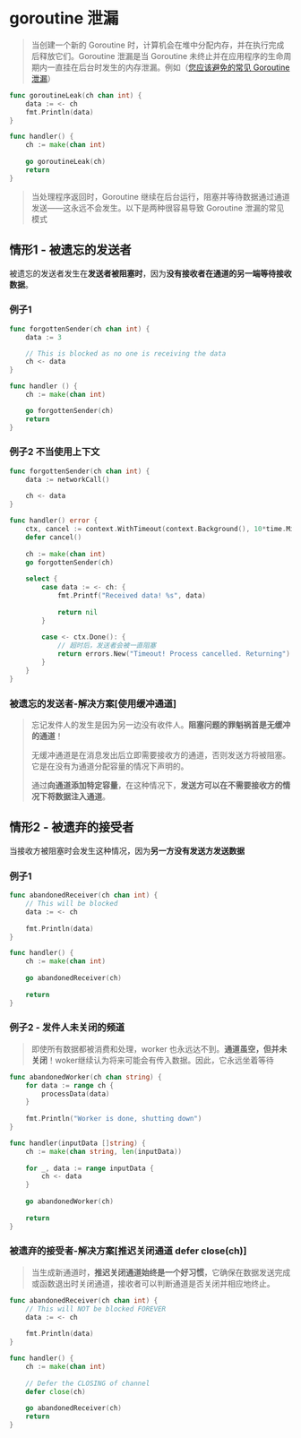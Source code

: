 # goroutine 泄漏
> 当创建一个新的 Goroutine 时，计算机会在堆中分配内存，并在执行完成后释放它们。Goroutine 泄漏是当 Goroutine 未终止并在应用程序的生命周期内一直挂在后台时发生的内存泄漏。例如（[您应该避免的常见 Goroutine 泄漏](https://betterprogramming.pub/common-goroutine-leaks-that-you-should-avoid-fe12d12d6ee)）
>

``` go
func goroutineLeak(ch chan int) {
	data := <- ch
	fmt.Println(data)
}

func handler() {
	ch := make(chan int)
	
	go goroutineLeak(ch)
	return
}
```

> 当处理程序返回时，Goroutine 继续在后台运行，阻塞并等待数据通过通道发送——这永远不会发生。以下是两种很容易导致 Goroutine 泄漏的常见模式

## 情形1 - 被遗忘的发送者
被遗忘的发送者发生在**发送者被阻塞时**，因为**没有接收者在通道的另一端等待接收数据**。
### 例子1
```go
func forgottenSender(ch chan int) {
    data := 3

    // This is blocked as no one is receiving the data
    ch <- data
}

func handler () {
    ch := make(chan int)

    go forgottenSender(ch)
    return
}
```

### 例子2 不当使用上下文
```go
func forgottenSender(ch chan int) {
	data := networkCall()
  
	ch <- data
}

func handler() error {
	ctx, cancel := context.WithTimeout(context.Background(), 10*time.Millisecond)
	defer cancel()
  
	ch := make(chan int)
	go forgottenSender(ch)
  
	select {
		case data := <- ch: {
			fmt.Printf("Received data! %s", data)
      
			return nil
		}
    
		case <- ctx.Done(): {
            // 超时后，发送者会被一直阻塞
			return errors.New("Timeout! Process cancelled. Returning")
		}
	}
}
```

### 被遗忘的发送者-解决方案[**使用缓冲通道**]
> 忘记发件人的发生是因为另一边没有收件人。**阻塞问题的罪魁祸首是无缓冲的通道**！
>
> 无缓冲通道是在消息发出后立即需要接收方的通道，否则发送方将被阻塞。它是在没有为通道分配容量的情况下声明的。
>
> 通过**向通道添加特定容量**，在这种情况下，**发送方可以在不需要接收方的情况下将数据注入通道**。

## 情形2 - 被遗弃的接受者
当接收方被阻塞时会发生这种情况，因为**另一方没有发送方发送数据**
### 例子1
```go
func abandonedReceiver(ch chan int) {
	// This will be blocked
	data := <- ch
  
	fmt.Println(data)	
}

func handler() {
	ch := make(chan int)
  
	go abandonedReceiver(ch)
  
	return
}
```

### 例子2 - 发件人未关闭的频道
> 即使所有数据都被消费和处理，worker 也永远达不到。**通道虽空，但并未关闭**！woker继续认为将来可能会有传入数据。因此，它永远坐着等待
```go
func abandonedWorker(ch chan string) {
	for data := range ch {
		processData(data)
	}
  
	fmt.Println("Worker is done, shutting down")
}

func handler(inputData []string) {
	ch := make(chan string, len(inputData))
  
	for _, data := range inputData {
		ch <- data
	}
  
	go abandonedWorker(ch)
	
	return
}
```

### 被遗弃的接受者-解决方案[**推迟关闭通道 defer close(ch)**]
> 当生成新通道时，**推迟关闭通道始终是一个好习惯**，它确保在数据发送完成或函数退出时关闭通道，接收者可以判断通道是否关闭并相应地终止。
```go
func abandonedReceiver(ch chan int) {
	// This will NOT be blocked FOREVER
	data := <- ch
  
	fmt.Println(data)	
}

func handler() {
	ch := make(chan int)
  
  	// Defer the CLOSING of channel
	defer close(ch)
  
	go abandonedReceiver(ch)
	return
}
```

